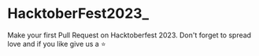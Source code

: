 # HacktoberFest2023_
Make your first Pull Request on Hacktoberfest 2023. Don't forget to spread love and if you like give us a ⭐️
